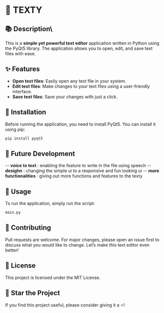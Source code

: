 # 📝 TEXTY

## 📚 Description\

This is a **simple yet powerful text editor** application written in Python using the PyQt5 library. The application allows you to open, edit, and save text files with ease.

## ✨ Features

- **Open text files**: Easily open any text file in your system.
- **Edit text files**: Make changes to your text files using a user-friendly interface.
- **Save text files**: Save your changes with just a click.

## 🔧 Installation

Before running the application, you need to install PyQt5. You can install it using pip:

```bash
pip install pyqt5
```

## 🚀 Future Development
-- **voice to text** : enabling the feature to write in the file using speech
-- **desighn** : changing the simple ui to a responsive and fun looking ui 
-- **more functionalities** : giving out more functions and features to the texty 

## 💽 Usage
To run the application, simply run the script:

```bash
main.py
```

## 🤝 Contributing
Pull requests are welcome. For major changes, please open an issue first to discuss what you would like to change. Let’s make this text editor even better!

## 📜 License
This project is licensed under the MIT License.

## 🌟 Star the Project
If you find this project useful, please consider giving it a ⭐️!
